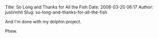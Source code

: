 Title: So Long and Thanks for All the Fish
Date: 2008-03-20 06:17
Author: justinnhli
Slug: so-long-and-thanks-for-all-the-fish

And I'm done with my dolphin project.

Phew.

